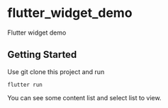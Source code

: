 # flutter_widget_demo

Flutter widget demo

## Getting Started

Use git clone this project and run

`flutter run`

You can see some content list and select list to view.